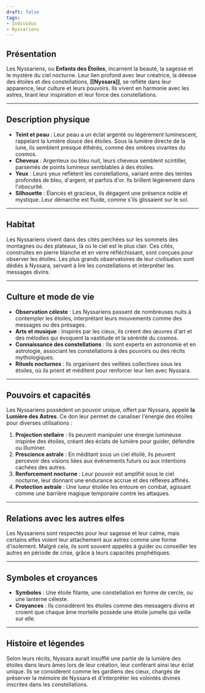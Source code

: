 ```yaml
---
draft: false
tags:
- Individus
- Nyssariens
---
```


## Présentation
Les Nyssariens, ou **Enfants des Étoiles**, incarnent la beauté, la sagesse et le mystère du ciel nocturne. Leur lien profond avec leur créatrice, la déesse des étoiles et des constellations, **[[Nyssara]]**, se reflète dans leur apparence, leur culture et leurs pouvoirs. Ils vivent en harmonie avec les astres, tirant leur inspiration et leur force des constellations.

---

## Description physique
- **Teint et peau** : Leur peau a un éclat argenté ou légèrement luminescent, rappelant la lumière douce des étoiles. Sous la lumière directe de la lune, ils semblent presque éthérés, comme des ombres vivantes du cosmos.
- **Cheveux** : Argenteux ou bleu nuit, leurs cheveux semblent scintiller, parsemés de points lumineux semblables à des étoiles.
- **Yeux** : Leurs yeux reflètent les constellations, variant entre des teintes profondes de bleu, d'argent, et parfois d'or. Ils brillent légèrement dans l'obscurité.
- **Silhouette** : Élancés et gracieux, ils dégagent une présence noble et mystique. Leur démarche est fluide, comme s'ils glissaient sur le sol.

---

## Habitat
Les Nyssariens vivent dans des cités perchées sur les sommets des montagnes ou des plateaux, là où le ciel est le plus clair. Ces cités, construites en pierre blanche et en verre réfléchissant, sont conçues pour observer les étoiles. Les plus grands observatoires de leur civilisation sont dédiés à Nyssara, servant à lire les constellations et interpréter les messages divins.

---

## Culture et mode de vie
- **Observation céleste** : Les Nyssariens passent de nombreuses nuits à contempler les étoiles, interprétant leurs mouvements comme des messages ou des présages.
- **Arts et musique** : Inspirés par les cieux, ils créent des œuvres d'art et des mélodies qui évoquent la vastitude et la sérénité du cosmos.
- **Connaissance des constellations** : Ils sont experts en astronomie et en astrologie, associant les constellations à des pouvoirs ou des récits mythologiques.
- **Rituels nocturnes** : Ils organisent des veillées collectives sous les étoiles, où ils prient et méditent pour renforcer leur lien avec Nyssara.

---

## Pouvoirs et capacités
Les Nyssariens possèdent un pouvoir unique, offert par Nyssara, appelé **la Lumière des Astres**. Ce don leur permet de canaliser l'énergie des étoiles pour diverses utilisations :

1. **Projection stellaire** : Ils peuvent manipuler une énergie lumineuse inspirée des étoiles, créant des éclats de lumière pour guider, défendre ou illuminer.
2. **Prescience astrale** : En méditant sous un ciel étoilé, ils peuvent percevoir des visions liées aux événements futurs ou aux intentions cachées des autres.
3. **Renforcement nocturne** : Leur pouvoir est amplifié sous le ciel nocturne, leur donnant une endurance accrue et des réflexes affinés.
4. **Protection astrale** : Une lueur étoilée les entoure en combat, agissant comme une barrière magique temporaire contre les attaques.

---

## Relations avec les autres elfes
Les Nyssariens sont respectés pour leur sagesse et leur calme, mais certains elfes voient leur attachement aux astres comme une forme d'isolement. Malgré cela, ils sont souvent appelés à guider ou conseiller les autres en période de crise, grâce à leurs capacités prophétiques.

---

## Symboles et croyances
- **Symboles** : Une étoile filante, une constellation en forme de cercle, ou une lanterne céleste.  
- **Croyances** : Ils considèrent les étoiles comme des messagers divins et croient que chaque âme mortelle possède une étoile jumelle qui veille sur elle.

---

## Histoire et légendes
Selon leurs récits, Nyssara aurait insufflé une partie de la lumière des étoiles dans leurs âmes lors de leur création, leur conférant ainsi leur éclat unique. Ils se considèrent comme les gardiens des cieux, chargés de préserver la mémoire de Nyssara et d'interpréter les volontés divines inscrites dans les constellations.

